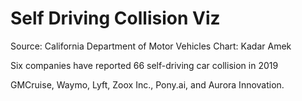 # Self Driving Collision Viz

Source: California Department of Motor Vehicles
Chart: Kadar Amek

Six companies have reported 66 self-driving car collision in 2019

GMCruise,
Waymo,
Lyft,
Zoox Inc.,
Pony.ai, and
Aurora Innovation.
       
